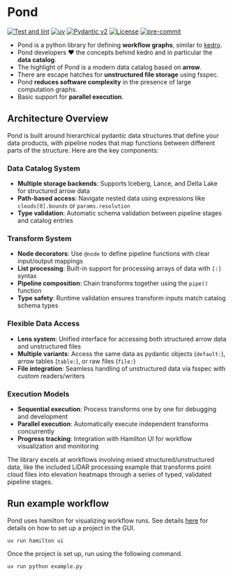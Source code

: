 # Pond
[![Test and lint](https://github.com/nilsbore/pypond/actions/workflows/tests.yml/badge.svg)](https://github.com/nilsbore/pypond/actions/workflows/tests.yml)
[![uv](https://img.shields.io/endpoint?url=https://raw.githubusercontent.com/astral-sh/uv/main/assets/badge/v0.json)](https://github.com/astral-sh/uv)
[![Pydantic v2](https://img.shields.io/endpoint?url=https://raw.githubusercontent.com/pydantic/pydantic/main/docs/badge/v2.json)](https://docs.pydantic.dev/latest/contributing/#badges)
[![License](https://img.shields.io/badge/License-BSD_3--Clause-blue.svg)](https://opensource.org/licenses/BSD-3-Clause)
[![pre-commit](https://img.shields.io/badge/pre--commit-enabled-brightgreen?logo=pre-commit)](https://github.com/pre-commit/pre-commit)

* Pond is a python library for defining **workflow graphs**, similar to [kedro](https://github.com/kedro-org/kedro).
* Pond developers :heart: the concepts behind kedro and in particular the **data catalog**.
* The highlight of Pond is a modern data catalog based on **arrow**.
* There are escape hatches for **unstructured file storage** using fsspec.
* Pond **reduces software complexity** in the presence of large computation graphs.
* Basic support for **parallel execution**.

## Architecture Overview

Pond is built around hierarchical pydantic data structures that define your data products, with pipeline nodes that map functions between different parts of the structure. Here are the key components:

### Data Catalog System
- **Multiple storage backends**: Supports Iceberg, Lance, and Delta Lake for structured arrow data
- **Path-based access**: Navigate nested data using expressions like `clouds[0].bounds` or `params.resolution`
- **Type validation**: Automatic schema validation between pipeline stages and catalog entries

### Transform System  
- **Node decorators**: Use `@node` to define pipeline functions with clear input/output mappings
- **List processing**: Built-in support for processing arrays of data with `[:]` syntax
- **Pipeline composition**: Chain transforms together using the `pipe()` function
- **Type safety**: Runtime validation ensures transform inputs match catalog schema types

### Flexible Data Access
- **Lens system**: Unified interface for accessing both structured arrow data and unstructured files
- **Multiple variants**: Access the same data as pydantic objects (`default:`), arrow tables (`table:`), or raw files (`file:`)
- **File integration**: Seamless handling of unstructured data via fsspec with custom readers/writers

### Execution Models
- **Sequential execution**: Process transforms one by one for debugging and development  
- **Parallel execution**: Automatically execute independent transforms concurrently
- **Progress tracking**: Integration with Hamilton UI for workflow visualization and monitoring

The library excels at workflows involving mixed structured/unstructured data, like the included LiDAR processing example that transforms point cloud files into elevation heatmaps through a series of typed, validated pipeline stages.

## Run example workflow
Pond uses hamilton for visualizing workflow runs. See details [here](https://hamilton.dagworks.io/en/latest/hamilton-ui/ui/#get-started) for details on how to set up a project in the GUI.
```
uv run hamilton ui
```
Once the project is set up, run using the following command.
```sh
uv run python example.py
```
